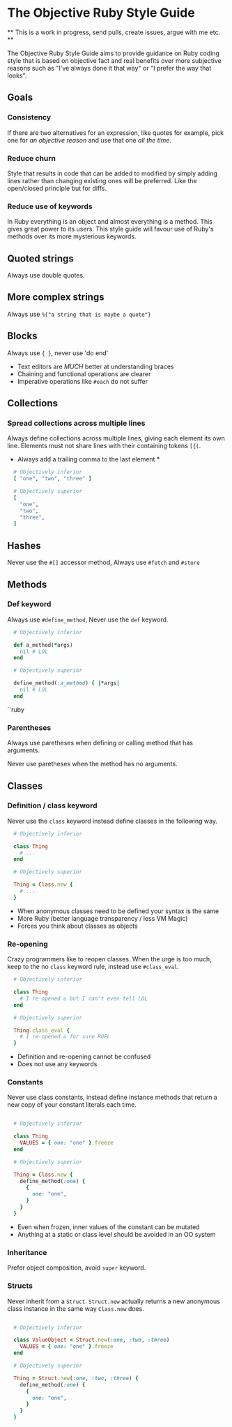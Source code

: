 # The Objective Ruby Style Guide

** This is a work in progress, send pulls, create issues, argue with me etc. **

The Objective Ruby Style Guide aims to provide guidance on Ruby coding style that is
based on objective fact and real benefits over more subjective reasons such as
"I've always done it that way" or "I prefer the way that looks".

## Goals

### Consistency

If there are two alternatives for an expression, like quotes for example, pick
one for *an objective reason* and use that one *all the time*.

### Reduce churn

Style that results in code that can be added to modified by simply adding lines
rather than changing existing ones will be preferred.
Like the open/closed principle but for diffs.

### Reduce use of keywords

In Ruby everything is an object and almost everything is a method.
This gives great power to its users. This style guide will favour use of Ruby's
methods over its more mysterious keywords.

## Quoted strings

Always use double quotes.

## More complex strings

Always use `%{"a string that is maybe a quote"}`

## Blocks

Always use `{ }`, never use 'do end'

* Text editors are *MUCH* better at understanding braces
* Chaining and functional operations are clearer
* Imperative operations like `#each` do not suffer

## Collections

### Spread collections across multiple lines
Always define collections across multiple lines, giving each element its own
line. Elements must not share lines with their containing tokens `[{(`.

* Always add a trailing comma to the last element *

```ruby
  # Objectively inferior
  [ "one", "two", "three" ]

  # Objectively superior
  [
    "one",
    "two",
    "three",
  ]
```

## Hashes

Never use the `#[]` accessor method, Always use `#fetch` and `#store`

## Methods

### Def keyword

Always use `#define_method`, Never use the `def` keyword.

```ruby
  # Objectively inferior

  def a_method(*args)
    nil # LOL
  end

  # Objectively superior

  define_method(:a_method) { |*args|
    nil # LOL
  end
```
``ruby

### Parentheses

Always use paretheses when defining or calling method that has arguments.

Never use paretheses when the method has no arguments.

## Classes

### Definition / class keyword

Never use the `class` keyword instead define classes in the following way.

```ruby
  # Objectively inferior

  class Thing
    # ...
  end

  # Objectively superior

  Thing = Class.new {
    # ...
  }
```

* When anonymous classes need to be defined your syntax is the same
* More Ruby (better language transparency / less VM Magic)
* Forces you think about classes as objects

### Re-opening

Crazy programmers like to reopen classes.
When the urge is too much, keep to the no `class` keyword rule, instead use
`#class_eval`.

```ruby
  # Objectively inferior

  class Thing
    # I re-opened u but I can't even tell LOL
  end

  # Objectively superior

  Thing.class_eval {
    # I re-opened u for sure ROFL
  }
```

* Definition and re-opening cannot be confused
* Does not use any keywords

### Constants

Never use class constants, instead define instance methods that return a new
copy of your constant literals each time.

```ruby

  # Objectively inferior

  class Thing
    VALUES = { one: "one" }.freeze
  end

  # Objectively superior

  Thing = Class.new {
    define_method(:one) {
      {
        one: "one",
      }
    }
  }
```

* Even when frozen, inner values of the constant can be mutated
* Anything at a static or class level should be avoided in an OO system

### Inheritance

Prefer object composition, avoid `super` keyword.

### Structs

Never inherit from a `Struct`. `Struct.new` actually returns a new anonymous
class instance in the same way `Class.new` does.

```ruby

  # Objectively inferior

  class ValueObject < Struct.new(:one, :two, :three)
    VALUES = { one: "one" }.freeze
  end

  # Objectively superior

  Thing = Struct.new(:one, :two, :three) {
    define_method(:one) {
      {
        one: "one",
      }
    }
  }
```
